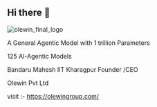 ## Hi there 👋
![olewin_final_logo](https://github.com/user-attachments/assets/e31f2965-7491-4d25-aac3-ba3af74dcb00)

A General Agentic  Model with 1 trillion Parameters 

125 AI-Agentic Models 

Bandaru Mahesh 
IIT Kharagpur 
Founder /CEO 


Olewin Pvt Ltd 

visit :- https://olewingroup.com/
<!--
**OlewinAI/olewinai** is a ✨ _special_ ✨ repository because its `README.md` (this file) appears on your GitHub profile.

Here are some ideas to get you started:

- 🔭 I’m currently working on ...
- 🌱 I’m currently learning ...
- 👯 I’m looking to collaborate on ...
- 🤔 I’m looking for help with ...
- 💬 Ask me about ...
- 📫 How to reach me: ...
- 😄 Pronouns: ...
- ⚡ Fun fact: ...
-->
